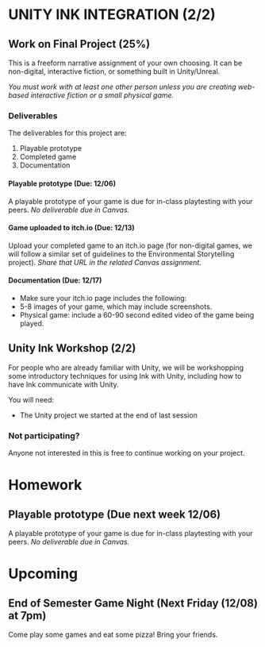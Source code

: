 # UNITY INK INTEGRATION (2/2)

## Work on Final Project (25%)
This is a freeform narrative assignment of your own choosing. It can be non-digital, interactive fiction, or something built in Unity/Unreal. 

_You must work with at least one other person unless you are creating web-based interactive fiction or a small physical game._

### Deliverables
The deliverables for this project are:
1. Playable prototype
2. Completed game
3. Documentation

#### Playable prototype (Due: 12/06)
A playable prototype of your game is due for in-class playtesting with your peers. _No deliverable due in Canvas._

#### Game uploaded to itch.io (Due: 12/13)
Upload your completed game to an itch.io page (for non-digital games, we will follow a similar set of guidelines to the Environmental Storytelling project). _Share that URL in the related Canvas assignment._

#### Documentation (Due: 12/17)
- Make sure your itch.io page includes the following:
- 5-8 images of your game, which may include screenshots.
- Physical game: include a 60-90 second edited video of the game being played.


## Unity Ink Workshop (2/2)
For people who are already familiar with Unity, we will be workshopping some introductory techniques for using Ink with Unity, including how to have Ink communicate with Unity.

You will need:
- The Unity project we started at the end of last session

### Not participating?
Anyone not interested in this is free to continue working on your project.


# Homework

## Playable prototype (Due next week 12/06)
A playable prototype of your game is due for in-class playtesting with your peers.  _No deliverable due in Canvas._

# Upcoming

## End of Semester Game Night (Next Friday (12/08) at 7pm) 

Come play some games and eat some pizza! Bring your friends. 
